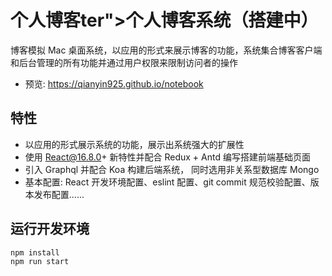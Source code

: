 # 个人博客ter">个人博客系统（搭建中）</h1>

博客模拟 Mac 桌面系统，以应用的形式来展示博客的功能，系统集合博客客户端和后台管理的所有功能并通过用户权限来限制访问者的操作

- 预览: https://qianyin925.github.io/notebook

## 特性

- 以应用的形式展示系统的功能，展示出系统强大的扩展性
- 使用 React@16.8.0+ 新特性并配合 Redux + Antd 编写搭建前端基础页面
- 引入 Graphql 并配合 Koa 构建后端系统， 同时选用非关系型数据库 Mongo
- 基本配置: React 开发环境配置、eslint 配置、git commit 规范校验配置、版本发布配置......

## 运行开发环境

```shell
npm install
npm run start
```
